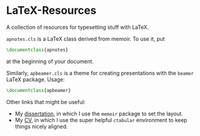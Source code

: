 # LaTeX-Resources

A collection of resources for typesetting stuff with LaTeX.

`apnotes.cls` is a LaTeX class derived from memoir. To use it, put 

```latex
\documentclass{apnotes}
```

at the beginning of your document.

Similarly, `apbeamer.cls` is a theme for creating presentations with 
the `beamer` LaTeX package. Usage:

```latex
\documentclass{apbeamer}
```

Other links that might be useful:

- My [dissertation](https://github.com/adarshp/dissertation), in which I use the
 `memoir` package to set the layout.
- My [CV](https://github.com/adarshp/Curriculum-Vitae), in which I use the super 
  helpful `ctabular` environment to keep things nicely aligned.
